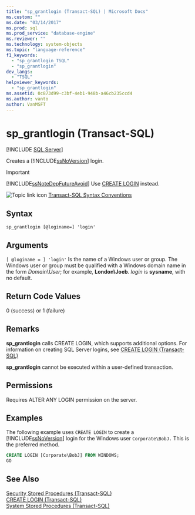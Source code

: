 ```yaml
---
title: "sp_grantlogin (Transact-SQL) | Microsoft Docs"
ms.custom: ""
ms.date: "03/14/2017"
ms.prod: sql
ms.prod_service: "database-engine"
ms.reviewer: ""
ms.technology: system-objects
ms.topic: "language-reference"
f1_keywords: 
  - "sp_grantlogin_TSQL"
  - "sp_grantlogin"
dev_langs: 
  - "TSQL"
helpviewer_keywords: 
  - "sp_grantlogin"
ms.assetid: 0c873d99-c3bf-4eb1-948b-a46cb235ccd4
ms.author: vanto
author: VanMSFT
---
```

# sp_grantlogin (Transact-SQL)

[!INCLUDE [SQL Server](../../includes/applies-to-version/sqlserver.md)]

  Creates a [!INCLUDE[ssNoVersion](../../includes/ssnoversion-md.md)] login.  
  
> [!IMPORTANT]  
>  [!INCLUDE[ssNoteDepFutureAvoid](../../includes/ssnotedepfutureavoid-md.md)] Use [CREATE LOGIN](../../t-sql/statements/create-login-transact-sql.md) instead.  
  
 ![Topic link icon](../../database-engine/configure-windows/media/topic-link.gif "Topic link icon") [Transact-SQL Syntax Conventions](../../t-sql/language-elements/transact-sql-syntax-conventions-transact-sql.md)  
  
## Syntax  
  
```  
sp_grantlogin [@loginame=] 'login'  
```  
  
## Arguments  
`[ @loginame = ] 'login'`
 Is the name of a Windows user or group. The Windows user or group must be qualified with a Windows domain name in the form *Domain*\\*User*; for example, **London\Joeb**. *login* is **sysname**, with no default.  
  
## Return Code Values  
 0 (success) or 1 (failure)  
  
## Remarks  
 **sp_grantlogin** calls CREATE LOGIN, which supports additional options. For information on creating SQL Server logins, see [CREATE LOGIN &#40;Transact-SQL&#41;](../../t-sql/statements/create-login-transact-sql.md)  
  
 **sp_grantlogin** cannot be executed within a user-defined transaction.  
  
## Permissions  
 Requires ALTER ANY LOGIN permission on the server.  
  
## Examples  
 The following example uses `CREATE LOGIN` to create a [!INCLUDE[ssNoVersion](../../includes/ssnoversion-md.md)] login for the Windows user `Corporate\BobJ.` This is the preferred method.  
  
```sql
CREATE LOGIN [Corporate\BobJ] FROM WINDOWS;  
GO  
```  
  
## See Also  
 [Security Stored Procedures &#40;Transact-SQL&#41;](../../relational-databases/system-stored-procedures/security-stored-procedures-transact-sql.md)   
 [CREATE LOGIN &#40;Transact-SQL&#41;](../../t-sql/statements/create-login-transact-sql.md)   
 [System Stored Procedures &#40;Transact-SQL&#41;](../../relational-databases/system-stored-procedures/system-stored-procedures-transact-sql.md)  
  
  

